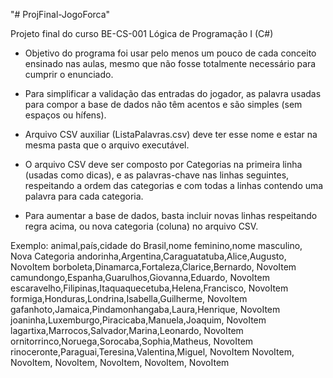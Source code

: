 "# ProjFinal-JogoForca"

Projeto final do curso BE-CS-001 Lógica de Programação I (C#)

- Objetivo do programa foi usar pelo menos um pouco de cada conceito ensinado nas aulas, mesmo que não fosse totalmente necessário para cumprir o enunciado.

- Para simplificar a validação das entradas do jogador, as palavra usadas para compor a base de dados não têm acentos e são simples (sem espaços ou hífens).

- Arquivo CSV auxiliar (ListaPalavras.csv) deve ter esse nome e estar na mesma pasta que o arquivo executável.

- O arquivo CSV deve ser composto por Categorias na primeira linha (usadas como dicas), e as palavras-chave nas linhas seguintes, respeitando a ordem das categorias e com todas a linhas contendo uma palavra para cada categoria.

- Para aumentar a base de dados, basta incluir novas linhas respeitando regra acima, ou nova categoria (coluna) no arquivo CSV.

Exemplo:
animal,país,cidade do Brasil,nome feminino,nome masculino, Nova Categoria
andorinha,Argentina,Caraguatatuba,Alice,Augusto, NovoItem
borboleta,Dinamarca,Fortaleza,Clarice,Bernardo, NovoItem
camundongo,Espanha,Guarulhos,Giovanna,Eduardo, NovoItem
escaravelho,Filipinas,Itaquaquecetuba,Helena,Francisco, NovoItem
formiga,Honduras,Londrina,Isabella,Guilherme, NovoItem
gafanhoto,Jamaica,Pindamonhangaba,Laura,Henrique, NovoItem
joaninha,Luxemburgo,Piracicaba,Manuela,Joaquim, NovoItem
lagartixa,Marrocos,Salvador,Marina,Leonardo, NovoItem
ornitorrinco,Noruega,Sorocaba,Sophia,Matheus, NovoItem
rinoceronte,Paraguai,Teresina,Valentina,Miguel, NovoItem
NovoItem, NovoItem, NovoItem, NovoItem, NovoItem, NovoItem
